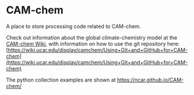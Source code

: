 # CAM-chem

A place to store processing code related to CAM-chem.

Check out information about the global climate-chemistry model at the [CAM-chem Wiki](https://wiki.ucar.edu/display/camchem/Home), with information on how to use the git repository here: [https://wiki.ucar.edu/display/camchem/Using+Git+and+GitHub+for+CAM-chem](https://wiki.ucar.edu/display/camchem/Using+Git+and+GitHub+for+CAM-chem)

The python collection examples are shown at https://ncar.github.io/CAM-chem/
